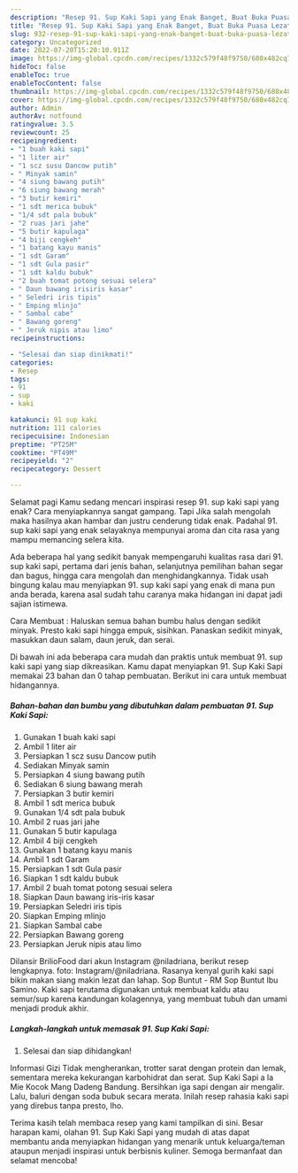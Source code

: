 ```yaml
---
description: "Resep 91. Sup Kaki Sapi yang Enak Banget, Buat Buka Puasa Lezat Sekali"
title: "Resep 91. Sup Kaki Sapi yang Enak Banget, Buat Buka Puasa Lezat Sekali"
slug: 932-resep-91-sup-kaki-sapi-yang-enak-banget-buat-buka-puasa-lezat-sekali
category: Uncategorized
date: 2022-07-20T15:20:10.911Z
image: https://img-global.cpcdn.com/recipes/1332c579f48f9750/680x482cq70/91-sup-kaki-sapi-foto-resep-utama.jpg
hideToc: false
enableToc: true
enableTocContent: false
thumbnail: https://img-global.cpcdn.com/recipes/1332c579f48f9750/680x482cq70/91-sup-kaki-sapi-foto-resep-utama.jpg
cover: https://img-global.cpcdn.com/recipes/1332c579f48f9750/680x482cq70/91-sup-kaki-sapi-foto-resep-utama.jpg
author: Admin
authorAv: notfound
ratingvalue: 3.5
reviewcount: 25
recipeingredient:
- "1 buah kaki sapi"
- "1 liter air"
- "1 scz susu Dancow putih"
- " Minyak samin"
- "4 siung bawang putih"
- "6 siung bawang merah"
- "3 butir kemiri"
- "1 sdt merica bubuk"
- "1/4 sdt pala bubuk"
- "2 ruas jari jahe"
- "5 butir kapulaga"
- "4 biji cengkeh"
- "1 batang kayu manis"
- "1 sdt Garam"
- "1 sdt Gula pasir"
- "1 sdt kaldu bubuk"
- "2 buah tomat potong sesuai selera"
- " Daun bawang irisiris kasar"
- " Seledri iris tipis"
- " Emping mlinjo"
- " Sambal cabe"
- " Bawang goreng"
- " Jeruk nipis atau limo"
recipeinstructions:

- "Selesai dan siap dinikmati!"
categories:
- Resep
tags:
- 91
- sup
- kaki

katakunci: 91 sup kaki 
nutrition: 111 calories
recipecuisine: Indonesian
preptime: "PT25M"
cooktime: "PT49M"
recipeyield: "2"
recipecategory: Dessert

---
```



Selamat pagi Kamu sedang mencari inspirasi resep 91. sup kaki sapi yang enak? Cara menyiapkannya sangat gampang. Tapi Jika salah mengolah maka hasilnya akan hambar dan justru cenderung tidak enak. Padahal 91. sup kaki sapi yang enak selayaknya mempunyai aroma dan cita rasa yang mampu memancing selera kita.


Ada beberapa hal yang sedikit banyak mempengaruhi kualitas rasa dari 91. sup kaki sapi, pertama dari jenis bahan, selanjutnya pemilihan bahan segar dan bagus, hingga cara mengolah dan menghidangkannya. Tidak usah bingung kalau mau menyiapkan 91. sup kaki sapi yang enak di mana pun anda berada, karena asal sudah tahu caranya maka hidangan ini dapat jadi sajian istimewa.

Cara Membuat : Haluskan semua bahan bumbu halus dengan sedikit minyak. Presto kaki sapi hingga empuk, sisihkan. Panaskan sedikit minyak, masukkan daun salam, daun jeruk, dan serai.


Di bawah ini ada beberapa cara mudah dan praktis untuk membuat 91. sup kaki sapi yang siap dikreasikan. Kamu dapat menyiapkan 91. Sup Kaki Sapi memakai 23 bahan dan 0 tahap pembuatan. Berikut ini cara untuk membuat hidangannya.

<!--inarticleads1-->

##### Bahan-bahan dan bumbu yang dibutuhkan dalam pembuatan 91. Sup Kaki Sapi:

1. Gunakan 1 buah kaki sapi
1. Ambil 1 liter air
1. Persiapkan 1 scz susu Dancow putih
1. Sediakan  Minyak samin
1. Persiapkan 4 siung bawang putih
1. Sediakan 6 siung bawang merah
1. Persiapkan 3 butir kemiri
1. Ambil 1 sdt merica bubuk
1. Gunakan 1/4 sdt pala bubuk
1. Ambil 2 ruas jari jahe
1. Gunakan 5 butir kapulaga
1. Ambil 4 biji cengkeh
1. Gunakan 1 batang kayu manis
1. Ambil 1 sdt Garam
1. Persiapkan 1 sdt Gula pasir
1. Siapkan 1 sdt kaldu bubuk
1. Ambil 2 buah tomat potong sesuai selera
1. Siapkan  Daun bawang iris-iris kasar
1. Persiapkan  Seledri iris tipis
1. Siapkan  Emping mlinjo
1. Siapkan  Sambal cabe
1. Persiapkan  Bawang goreng
1. Persiapkan  Jeruk nipis atau limo


Dilansir BrilioFood dari akun Instagram @niladriana, berikut resep lengkapnya. foto: Instagram/@niladriana. Rasanya kenyal gurih kaki sapi bikin makan siang makin lezat dan lahap. Sop Buntut - RM Sop Buntut Ibu Samino. Kaki sapi terutama digunakan untuk membuat kaldu atau semur/sup karena kandungan kolagennya, yang membuat tubuh dan umami menjadi produk akhir. 

<!--inarticleads2-->

##### Langkah-langkah untuk memasak 91. Sup Kaki Sapi:


1. Selesai dan siap dihidangkan!

Informasi Gizi Tidak mengherankan, trotter sarat dengan protein dan lemak, sementara mereka kekurangan karbohidrat dan serat. Sup Kaki Sapi a la Mie Kocok Mang Dadeng Bandung. Bersihkan iga sapi dengan air mengalir. Lalu, baluri dengan soda bubuk secara merata. Inilah resep rahasia kaki sapi yang direbus tanpa presto, lho. 

Terima kasih telah membaca resep yang kami tampilkan di sini. Besar harapan kami, olahan 91. Sup Kaki Sapi yang mudah di atas dapat membantu anda menyiapkan hidangan yang menarik untuk keluarga/teman ataupun menjadi inspirasi untuk berbisnis kuliner. Semoga bermanfaat dan selamat mencoba!
